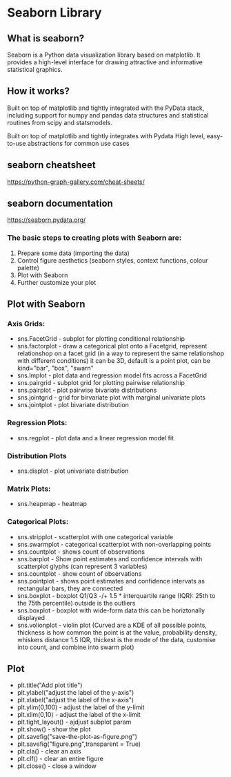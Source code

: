 # Seaborn Library

## What is seaborn?
Seaborn is a Python data visualization library based on matplotlib. It provides a high-level interface for drawing attractive and informative statistical graphics.

## How it works?
Built on top of matplotlib and tightly integrated with the PyData stack, including support for numpy and pandas data structures and statistical routines from scipy and statsmodels.

Built on top of matplotlib and tightly integrates with Pydata
High level, easy-to-use abstractions for common use cases

## seaborn cheatsheet
https://python-graph-gallery.com/cheat-sheets/

## seaborn documentation
https://seaborn.pydata.org/

### The basic steps to creating plots with Seaborn are:
 1. Prepare some data (importing the data)
 2. Control figure aesthetics (seaborn styles, context functions, colour palette)
 3. Plot with Seaborn
 4. Further customize your plot

## Plot with Seaborn
### Axis Grids: 
 * sns.FacetGrid - subplot for plotting conditional relationship
 * sns.factorplot - draw a categorical plot onto a Facetgrid, represent relationshop on a facet grid (in a way to represent the same relationshop with different conditions) it can be 3D, default is a point plot, can be kind="bar", "box", "swarn" 
 * sns.lmplot - plot data and regression model fits across a FacetGrid
 * sns.pairgrid - subplot grid for plotting pairwise relationship
 * sns.pairplot - plot pairwise bivariate distributions
 * sns.jointgrid - grid for birvariate plot with marginal univariate plots
 * sns.jointplot - plot bivariate distribution
 
### Regression Plots:
 * sns.regplot - plot data and a linear regression model fit

### Distribution Plots
 * sns.displot - plot univariate distribution
 
### Matrix Plots:
 * sns.heapmap - heatmap
 
### Categorical Plots:
 * sns.stripplot - scatterplot with one categorical variable
 * sns.swarmplot - categorical scatterplot with non-overlapping points
 * sns.countplot - shows count of observations
 * sns.barplot - Show point estimates and confidence intervals with scatterplot glyphs (can represent 3 variables)
 * sns.countplot - show count of observations
 * sns.pointplot - shows point estimates and confidence intervats as rectangular bars, they are connected
 * sns.boxplot - boxplot Q1/Q3 -/+  1.5 * interquartile range (IQR): 25th to the 75th percentile) outside is the outliers
 * sns.boxplot - boxplot with wide-form data this can be horiztonally displayed
 * sns.volionplot - violin plot (Curved are a KDE of all possible points, thickness is how common the point is at the value, probability density, whiskers distance 1.5 IQR, thickest is the mode of the data, customise into count, and combine into swarm plot)
 
## Plot
 * plt.title("Add plot title")
 * plt.ylabel("adjust the label of the y-axis")
 * plt.xlabel("adjust the label of the x-axis")
 * plt.ylim(0,100) - adjust the label of the y-limit
 * plt.xlim(0,10) - adjust the label of the x-limit
 * plt.tight_layout() - ajdjust subplot param
 * plt.show() - show the plot
 * plt.savefig("save-the-plot-as-figure.png")
 * plt.savefig("figure.png",transparent = True)
 * plt.cla() - clear an axis
 * plt.clf() - clear an entire figure
 * plt.close() - close a window
